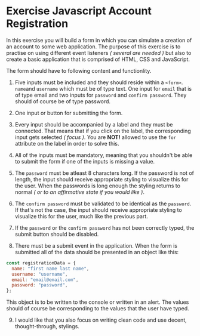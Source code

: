 # Exercise Javascript Account Registration

In this exercise you will build a form in which you can simulate a creation of an account to some web application. The purpose of this exercise is to practise on using different event listeners _( several are needed )_ but also to create a basic application that is comprised of HTML, CSS and JavaScript.

The form should have to following content and functionlity.

1. Five inputs must be included and they should reside within a `<form>`. `name`and `username` which must be of type text. One input for `email` that is of type email and two inputs for `password` and `confirm password`. They should of course be of type password.

2. One input or button for submitting the form.

3. Every input should be accompanied by a label and they must be connected. That means that if you click on the label, the corresponding input gets selected _( focus )_. You are **NOT!** allowed to use the `for` attribute on the label in order to solve this.

4. All of the inputs must be mandatory, meaning that you shouldn't be able to submit the form if one of the inputs is missing a value.

5. The `password` must be atleast 8 characters long. If the password is not of length, the input should receive appropriate styling to visualize this for the user. When the passwords is long enough the styling returns to normal _( or to an affirmative state if you would like )_.

6. The `confirm password` must be validated to be identical as the `password`. If that's not the case, the input should receive appropriate styling to visualize this for the user, much like the previous part.

7. If the `password` or the `confirm password` has not been correctly typed, the submit button should be disabled.

8. There must be a submit event in the application. When the form is submitted all of the data should be presented in an object like this:

```js
const registrationData = {
  name: "first name last name",
  username: "username",
  email: "email@email.com",
  password: "password",
};
```

This object is to be written to the console or written in an alert. The values should of course be corresponding to the values that the user have typed.

9. I would like that you also focus on writing clean code and use decent, thought-through, stylings.